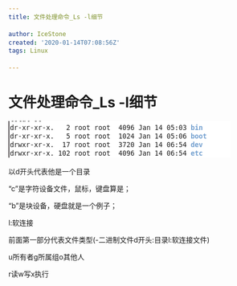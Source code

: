 ```yaml
---
title: 文件处理命令_Ls -l细节

author: IceStone
created: '2020-01-14T07:08:56Z'
tags: Linux

---
```


# 文件处理命令_Ls -l细节

![ ](images/0cf12d1f-e8f6-4d40-bfb6-7f0813a5a545.png)

以d开头代表他是一个目录


“c”是字符设备文件，鼠标，键盘算是；

“b”是块设备，硬盘就是一个例子；

l:软连接

前面第一部分代表文件类型(-二进制文件d开头:目录l:软连接文件)

u所有者g所属组o其他人

r读w写x执行

 

 
